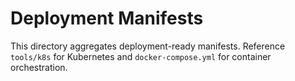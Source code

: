 # Deployment Manifests

This directory aggregates deployment-ready manifests. Reference `tools/k8s` for Kubernetes and `docker-compose.yml` for container orchestration.
